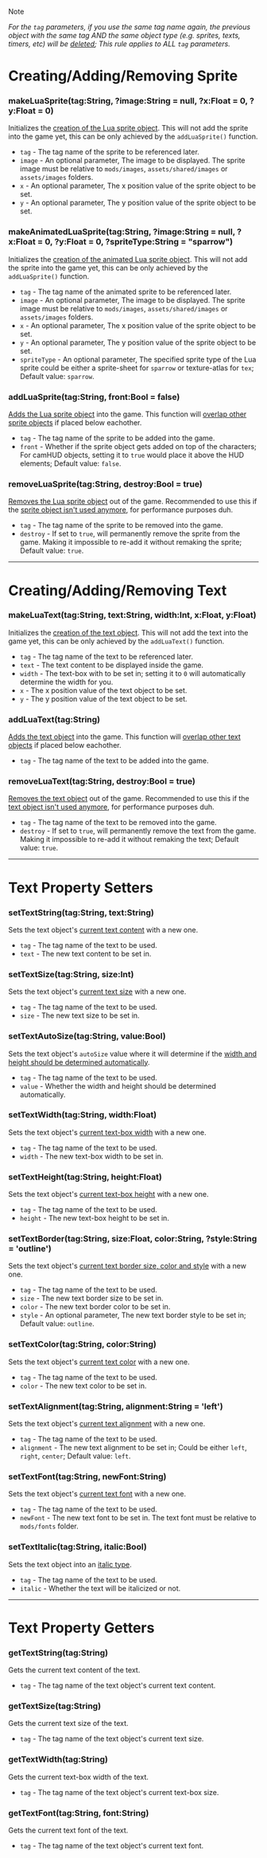 > [!NOTE]
> _For the `tag` parameters, if you use the same tag name again, the previous object with the same tag AND the same object type (e.g. sprites, texts, timers, etc) will be <ins>deleted</ins>; This rule applies to ALL `tag` parameters._

# Creating/Adding/Removing Sprite
### makeLuaSprite(tag:String, ?image:String = null, ?x:Float = 0, ?y:Float = 0)
Initializes the <ins>creation of the Lua sprite object</ins>. This will not add the sprite into the game yet, this can be only achieved by the `addLuaSprite()` function.

- `tag` - The tag name of the sprite to be referenced later.
- `image` - An optional parameter, The image to be displayed. The sprite image must be relative to `mods/images`, `assets/shared/images` or `assets/images` folders.
- `x` - An optional parameter, The x position value of the sprite object to be set.
- `y` - An optional parameter, The y position value of the sprite object to be set.

### makeAnimatedLuaSprite(tag:String, ?image:String = null, ?x:Float = 0, ?y:Float = 0, ?spriteType:String = "sparrow")
Initializes the <ins>creation of the animated Lua sprite object</ins>. This will not add the sprite into the game yet, this can be only achieved by the `addLuaSprite()` function.

- `tag` - The tag name of the animated sprite to be referenced later.
- `image` - An optional parameter, The image to be displayed. The sprite image must be relative to `mods/images`, `assets/shared/images` or `assets/images` folders.
- `x` - An optional parameter, The x position value of the sprite object to be set.
- `y` - An optional parameter, The y position value of the sprite object to be set.
- `spriteType` - An optional parameter, The specified sprite type of the Lua sprite could be either a sprite-sheet for `sparrow` or texture-atlas for `tex`; Default value: `sparrow`.

### addLuaSprite(tag:String, front:Bool = false)
<ins>Adds the Lua sprite object</ins> into the game. This function will <ins>overlap other sprite objects</ins> if placed below eachother.

- `tag` - The tag name of the sprite to be added into the game.
- `front` - Whether if the sprite object gets added on top of the characters; For camHUD objects, setting it to `true` would place it above the HUD elements; Default value: `false`.

### removeLuaSprite(tag:String, destroy:Bool = true)
<ins>Removes the Lua sprite object</ins> out of the game. Recommended to use this if the <ins>sprite object isn't used anymore</ins>, for performance purposes duh.

- `tag` - The tag name of the sprite to be removed into the game.
- `destroy` - If set to `true`, will permanently remove the sprite from the game. Making it impossible to re-add it without remaking the sprite; Default value: `true`.

***

# Creating/Adding/Removing Text
### makeLuaText(tag:String, text:String, width:Int, x:Float, y:Float)
Initializes the <ins>creation of the text object</ins>. This will not add the text into the game yet, this can be only achieved by the `addLuaText()` function.

- `tag` - The tag name of the text to be referenced later.
- `text` - The text content to be displayed inside the game.
- `width` - The text-box with to be set in; setting it to `0` will automatically determine the width for you.
- `x` - The x position value of the text object to be set.
- `y` - The y position value of the text object to be set.

### addLuaText(tag:String)
<ins>Adds the text object</ins> into the game. This function will <ins>overlap other text objects</ins> if placed below eachother.

- `tag` - The tag name of the text to be added into the game.

### removeLuaText(tag:String, destroy:Bool = true)
<ins>Removes the text object</ins> out of the game. Recommended to use this if the <ins>text object isn't used anymore</ins>, for performance purposes duh.

- `tag` - The tag name of the text to be removed into the game.
- `destroy` - If set to `true`, will permanently remove the text from the game. Making it impossible to re-add it without remaking the text; Default value: `true`.

***

# Text Property Setters
### setTextString(tag:String, text:String)
Sets the text object's <ins>current text content</ins> with a new one.

- `tag` - The tag name of the text to be used.
- `text` - The new text content to be set in.

### setTextSize(tag:String, size:Int)
Sets the text object's <ins>current text size</ins> with a new one.

- `tag` - The tag name of the text to be used.
- `size` - The new text size to be set in.

### setTextAutoSize(tag:String, value:Bool)
Sets the text object's `autoSize` value where it will determine if the <ins>width and height should be determined automatically</ins>.

- `tag` - The tag name of the text to be used.
- `value` - Whether the width and height should be determined automatically.

### setTextWidth(tag:String, width:Float)
Sets the text object's <ins>current text-box width</ins> with a new one.

- `tag` - The tag name of the text to be used.
- `width` - The new text-box width to be set in.

### setTextHeight(tag:String, height:Float)
Sets the text object's <ins>current text-box height</ins> with a new one.

- `tag` - The tag name of the text to be used.
- `height` - The new text-box height to be set in.

### setTextBorder(tag:String, size:Float, color:String, ?style:String = 'outline')
Sets the text object's <ins>current text border size, color and style</ins> with a new one.

- `tag` - The tag name of the text to be used.
- `size` - The new text border size to be set in.
- `color` - The new text border color to be set in.
- `style` - An optional parameter, The new text border style to be set in; Default value: `outline`.

### setTextColor(tag:String, color:String)
Sets the text object's <ins>current text color</ins> with a new one.

- `tag` - The tag name of the text to be used.
- `color` - The new text color to be set in.

### setTextAlignment(tag:String, alignment:String = 'left')
Sets the text object's <ins>current text alignment</ins> with a new one.

- `tag` - The tag name of the text to be used.
- `alignment` - The new text alignment to be set in; Could be either `left`, `right`, `center`; Default value: `left`.

### setTextFont(tag:String, newFont:String)
Sets the text object's <ins>current text font</ins> with a new one.

- `tag` - The tag name of the text to be used.
- `newFont` - The new text font to be set in. The text font must be relative to `mods/fonts` folder.

### setTextItalic(tag:String, italic:Bool)
Sets the text object into an <ins>italic type</ins>.

- `tag` - The tag name of the text to be used.
- `italic` - Whether the text will be italicized or not.

***

# Text Property Getters
### getTextString(tag:String)
Gets the current text content of the text.

- `tag` - The tag name of the text object's current text content.

### getTextSize(tag:String)
Gets the current text size of the text.

- `tag` - The tag name of the text object's current text size.

### getTextWidth(tag:String)
Gets the current text-box width of the text.

- `tag` - The tag name of the text object's current text-box size.

### getTextFont(tag:String, font:String)
Gets the current text font of the text.

- `tag` - The tag name of the text object's current text font.